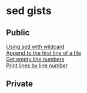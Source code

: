 # sed gists

## Public

[Using sed with wildcard](https://gist.github.com/855fcbc0a5e7505bd0c8be949387778e)   
[Append to the first line of a file](https://gist.github.com/1144dd88a186435d70228dace7edc1ca)   
[Get empty line numbers](https://gist.github.com/3562b8b93fd9c33d8ff8e9107fe3a8d2)   
[Print lines by line number](https://gist.github.com/42a6feb59e9c22e6170585a858835737)   

## Private

